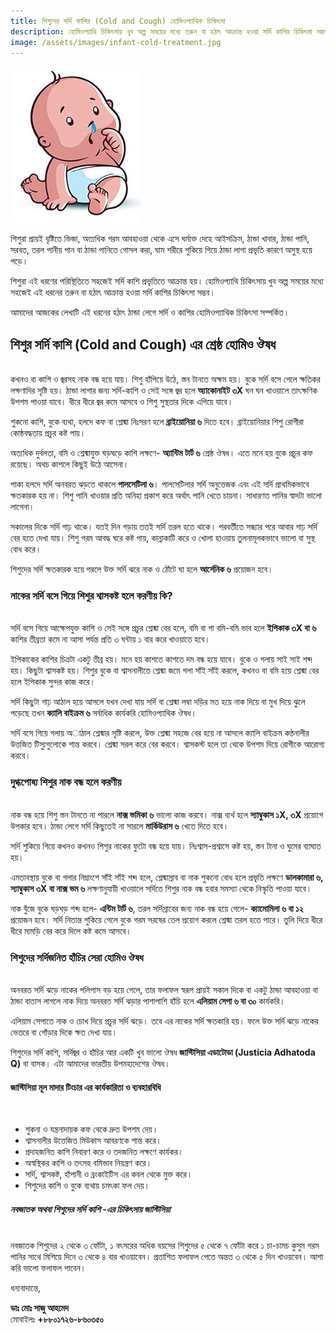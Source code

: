 ```yaml
---
title: শিশুদের সর্দি কাশির (Cold and Cough) হোমিওপ্যাথিক চিকিৎসা
description: হোমিওপ্যাথি চিকিৎসায় খুব অল্প সময়ের মধ্যে তরুন বা হঠাৎ আক্রান্ত হওয়া সর্দি কাশির চিকিৎসা সম্ভব।
image: /assets/images/infant-cold-treatment.jpg
---
```

![শিশুদের সর্দি কাশির হোমিওপ্যাথি চিকিৎসা](/assets/images/infant-cold-treatment.jpg)

শিশুরা প্রায়ই বৃষ্টিতে ভিজা, অত্যধিক গরম আবহাওয়া থেকে এসে ঘর্মাক্ত দেহে আইসক্রিম, ঠান্ডা খাবার, ঠান্ডা পানি, সরবত, তরল পানীয় পান বা ঠান্ডা পানিতে গোসল করা, ঘাম শরীরে শুকিয়ে গিয়ে ঠান্ডা লাগা প্রভৃতি কারণে অসুস্থ হয়ে পড়ে।

শিশুরা এই ধরণের পরিস্থিতিতে সহজেই সর্দি কাশি প্রভৃতিতে আক্রান্ত হয়। হোমিওপ্যাথি চিকিৎসায় খুব অল্প সময়ের মধ্যে সহজেই এই ধরনের তরুন বা হঠাৎ আক্রান্ত হওয়া সর্দি কাশির চিকিৎসা সম্ভব।

আমাদের আজকের লেখাটি এই ধরনের হঠাৎ ঠান্ডা লেগে সর্দি ও কাশির হোমিওপ্যাথিক চিকিৎসা সম্পর্কিত।

<h2>শিশুর সর্দি কাশি (Cold and Cough) এর শ্রেষ্ঠ হোমিও ঔষধ</h2>
<br>
কখনও বা কাশি ও জ্বরসহ নাক বন্ধ হয়ে যায়। শিশু হাঁপিয়ে উঠে, স্তন টানতে অক্ষম হয়। বুকে সর্দি বসে গেলে ক্ষতিকর লক্ষণাদির সৃষ্টি হয়। ঠান্ডা লাগার জন্য সর্দি-কাশি ও সেই সঙ্গে জ্বর হলে <strong>অ্যাকোনাইট ৩X</strong> ঘন ঘন খাওয়ালে তাৎক্ষণিক উপশম পাওয়া যাবে। ধীরে ধীরে জ্বর কমে আসবে ও শিশু সুস্থতার দিকে এগিয়ে যাবে।

শুকনো কাশি, বুকে ব্যথা, হলদে কফ বা শ্লেষ্মা নিঃসরণ হলে <strong>ব্রাইয়োনিয়া ৬</strong> দিতে হবে। ব্রাইয়োনিয়ার শিশু রোগীরা কোষ্ঠবদ্ধতায় প্রচুর কষ্ট পায়।

অত্যধিক দুর্বলতা, বমি ও শ্লেষ্মাযুক্ত ঘড়ঘড়ে কাশি লক্ষণে- <strong>অ্যান্টিম টার্ট ৬</strong> শ্রেষ্ঠ ঔষধ। এতে মনে হয় বুকে প্রচুর কফ রয়েছে। অথচ কাশলে কিছুই উঠে আসেনা।

পাকা হলদে সর্দি অনবরত ঝড়তে থাকলে <strong>পালসেটিলা ৬</strong>। পালসেটিলার সর্দি অনুত্তেজক এবং এই সর্দি প্রাথমিকভাবে ক্ষতকারক হয় না। শিশু পানি খাওয়ার প্রতি অনিহা প্রকাশ করে অর্থাৎ পানি খেতে চায়না। সাধারণত পানির স্বাদটা ভালো লাগেনা।

সকালের দিকে সর্দি গাঢ় থাকে। যতই দিন গড়ায় ততই সর্দি তরল হতে থাকে। পরবর্তীতে সন্ধ্যার পরে আবার গাঢ় সর্দি বের হতে দেখা যায়। শিশু গরম আবদ্ধ ঘরে কষ্ট পায়, কান্নাকাটি করে ও খোলা হাওয়ায় তুলনামূলকভাবে ভালো বা সুস্থ বোধ করে।

শিশুদের সর্দি ক্ষতকারক হয়ে পরলে উক্ত সর্দি ঝরে নাক ও ঠোঁটে ঘা হলে <strong>আর্সেনিক ৬</strong> প্রয়োজন হবে।

<h3>নাকের সর্দি বসে গিয়ে শিশুর শ্বাসকষ্ট হলে করণীয় কি?</h3>
<br>
সর্দি বসে গিয়ে আক্ষেপযুক্ত কাশি ও সেই সঙ্গে প্রচুর শ্লেষ্মা বের হলে, বমি বা গা বমি-বমি ভাব হলে <strong>ইপিকাক ৩X বা ৬</strong> কাশির তীব্রতা কমে না আসা পর্যন্ত প্রতি ৩ ঘন্টায় ১ বার করে খাওয়াতে হবে।

ইপিকাকের কাশির চিত্রটা একটু তীব্র হয়। মনে হয় কাশতে কাশতে দম বন্ধ হয়ে যাবে। বুকে ও গলায় সাই সাই শব্দ হয়। কিছুটা শ্বাসকষ্ট হয়। শিশুর বুকে বা শ্বাসনালীতে শ্লেষ্মা জমে গলা সাঁই সাঁই করলে, কখনও বা বমি হয়ে শ্লেষ্মা বের হলে ইপিকাক সুন্দর কাজ করে।

সর্দি কিছুটা গাঢ় আঠাল হয়ে আসলে যখন দেখা যায় সর্দি বা শ্লেষ্মা লম্বা দড়ির মত হয়ে নাক দিয়ে বা মুখ দিয়ে ঝুলে পড়েছে তখন <strong>ক্যালি বাইক্রম ৬</strong> সর্বাধিক কার্যকরি হোমিওপ্যাথিক ঔষধ।

সর্দি বসে গিয়ে গলায় অাঠাল শ্লেষ্মার সৃষ্টি করলে, উক্ত শ্লেষ্মা সহজে বের হয়ে না আসলে ক্যালি বাইক্রম কণ্ঠনালীর উত্তজিত টিস্যুগুলোকে শান্ত করবে। শ্লেষ্মা সরল করে বের করবে। শ্বাসকস্ট হলে তা থেকে উপশম দিয়ে রোগীকে আরোগ্য করবে।

<h3>দুগ্ধপোষ্য শিশুর নাক বন্ধ হলে করণীয়</h3>
<br>
নাক বন্ধ হয়ে শিশু স্তন টানতে না পারলে <strong>নাক্স ভমিকা ৬</strong> ভালো কাজ করবে। নাক্স ব্যর্থ হলে <strong>স্যাম্বুকাস ১X, ৩X</strong> প্রয়োগে উপকার হবে। ঠান্ডা লেগে সর্দি কিছুতেই না সারলে <strong>মার্কিউরাস ৬</strong> খেতে দিতে হবে।

সর্দি শুকিয়ে গিয়ে কখনও কখনও শিশুর নাকের ফুটো বন্ধ হয়ে যায়। নিঃশ্বাস-প্রশ্বাসে কষ্ট হয়, স্তন টানা ও ঘুমের ব্যাঘাত হয়।

এমতাবস্থায় বুকে বা গলার নিম্নাংশে সাঁই সাঁই শব্দ হলে, শ্লেষ্মাস্রাব বা নাক শুকনো বোধ হলে প্রভৃতি লক্ষণে <strong>ডালকামারা ৬, স্যাম্বুকাস ৩X বা নাক্স ভম ৬</strong> লক্ষণানুযায়ী খাওয়ালে সর্দিতে শিশুর নাক বন্ধ হবার সমস্যা থেকে নিস্কৃতি পাওয়া যাবে।

নাক বুঁজে বুকে ঘড়ঘড় শব্দ হলে- <strong>এন্টিম টার্ট ৬</strong>, তরল সর্দিস্রাবের জন্য নাক বন্ধ হয়ে গেলে- <strong>ক্যামোমিলা ৬ বা ১২</strong> প্রয়োজন হবে। সর্দি নিতান্ত শুকিয়ে গেলে বুকে গরম সরষের তেল প্রয়োগ করলে শ্লেষ্মা তরল হতে পারে। তুলি দিয়ে ধীরে ধীরে মামড়ি বের করে দিলে কষ্ট কমে আসবে।

<h3>শিশুদের সর্দিজনিত হাঁচির সেরা হোমিও ঔষধ</h3>
<br>
অনবরত সর্দি ঝড়ে নাকের পলিপাস বড় হয়ে গেলে, তার ফলাফল স্বরূপ প্রায়ই সকাল দিকে বা একটু ঠান্ডা আবহাওয়া বা ঠান্ডা বাতাস লাগলে নাক দিয়ে অনবরত সর্দি ঝড়ার পাশাপাশি হাঁচি হলে <strong>এলিয়াম সেপা ৬ বা ৩০</strong> কার্যকরি।

এলিয়াম সেপাতে নাক ও চোখ দিয়ে প্রচুর সর্দি ঝড়ে। তবে এর নাকের সর্দি ক্ষতকারি হয়। ফলে উক্ত সর্দি ঝড়ে নাকের ভেতরে বা গোঁড়ার দিকে ক্ষত দেখা যায়।

শিশুদের সর্দি কাশি, সর্দিজ্বর ও হাঁচির আর একটি খুব ভালো ঔষধ <strong>জাস্টিসিয়া এডাটোডা (Justicia Adhatoda Q)</strong> বা বাসক। এটা আমাদের ভারতীয় উপমহাদেশের ঔষধ।

<h4>জাস্টিসিয়া মূল মাদার টিংচার এর কার্যকারিতা ও ব্যবহারবিধি</h4>
<br>
<ul>
	<li>শুকনা ও যন্ত্রনাদায়ক কফ থেকে দ্রুত উপশম দেয়।</li>
	<li>শ্বাসনালীর উত্তেজিত মিউকাস আবরণকে শান্ত করে।</li>
	<li>প্রদাহজনিত কাশি নিবারণ করে ও তদজনিত লক্ষণে কার্যকর।</li>
	<li>অস্বস্থিকর কাশি ও তৎসহ বমিভাব নিয়ন্ত্রণ করে।</li>
	<li>সর্দি, শ্বাসকষ্ট, হাঁপানী ও ব্রংকাইটিস এর কবল থেকে মুক্ত করে।</li>
	<li>শিশুদের কাশি ও বুকে ব্যথায় চমৎকা ফল দেয়।</li>
</ul>

<h5>নবজাতক অথবা শিশুদের সর্দি কাশি -এর চিকিৎসায় জাস্টিসিয়া</h5>
<br>
নবজাতক শিশুদের ২ থেকে ৩ ফোঁটা, ১ বৎসরের অধিক বয়সের শিশুদের ৫ থেকে ৭ ফোঁটা করে ১ চা-চামচ কুসুম গরম পানির সাথে মিশিয়ে দিনে ৩ থেকে ৪ বার খাওয়াবেন। প্রতাশিত ফলাফল পেতে অন্তত ৩ থেকে ৫ দিন খাওয়বেন। আশা করি ভালো ফলাফল পাবেন।

ধন্যবাদান্তে,

<strong>ডাঃ মোঃ সাজু আহমেদ</strong><br>
মোবাইলঃ <strong>+৮৮০১৭২৬-৮৬০৩৫০</strong>
